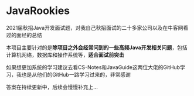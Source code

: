 # JavaRookies

2021届秋招Java开发面试题，对我自己秋招面试的二十多家公司以及在牛客网看过的面经的总结

本项目主要针对的是**除项目之外会经常问到的一些高频Java开发相关问题**，包括计算机网络，数据库和操作系统等，**适合面试前突击**

如果想更加系统的学习建议去看CS-Notes和JavaGuide这两位大佬的GitHub学习，我也是从他们的GitHub一路学习过来的，非常感谢

答案在持续更新中，后续会慢慢补充上...
